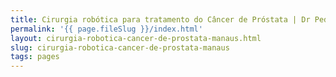 ```yaml
---
title: Cirurgia robótica para tratamento do Câncer de Próstata | Dr Pedro Henrique
permalink: '{{ page.fileSlug }}/index.html'
layout: cirurgia-robotica-cancer-de-prostata-manaus.html
slug: cirurgia-robotica-cancer-de-prostata-manaus
tags: pages
---
```



